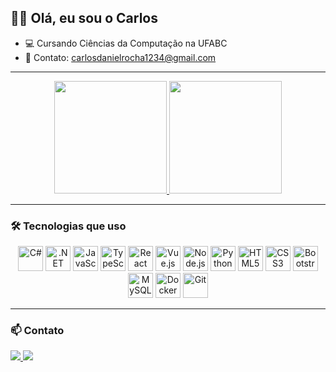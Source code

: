 ## 👨‍💻 Olá, eu sou o Carlos

- 💻 Cursando Ciências da Computação na UFABC  
- 📩 Contato: carlosdanielrocha1234@gmail.com

---

<p align="center">
  <a href="https://github.com/carlosrodr1">
    <img height="180" src="https://github-readme-stats.vercel.app/api?username=carlosrodr1&show_icons=true&theme=dracula&include_all_commits=true&count_private=true"/>
    <img height="180" src="https://github-readme-stats.vercel.app/api/top-langs/?username=carlosrodr1&layout=compact&langs_count=7&theme=dracula"/>
  </a>
</p>

---

### 🛠️ Tecnologias que uso

<p align="center">
  <img alt="C#" title="C#" height="40" src="https://cdn.jsdelivr.net/gh/devicons/devicon/icons/csharp/csharp-original.svg"/>
  <img alt=".NET" title=".NET" height="40" src="https://cdn.jsdelivr.net/gh/devicons/devicon/icons/dot-net/dot-net-original.svg"/>
  <img alt="JavaScript" title="JavaScript" height="40" src="https://cdn.jsdelivr.net/gh/devicons/devicon/icons/javascript/javascript-original.svg"/>
  <img alt="TypeScript" title="TypeScript" height="40" src="https://cdn.jsdelivr.net/gh/devicons/devicon/icons/typescript/typescript-original.svg"/>
  <img alt="React" title="React" height="40" src="https://cdn.jsdelivr.net/gh/devicons/devicon/icons/react/react-original.svg"/>
  <img alt="Vue.js" title="Vue.js" height="40" src="https://cdn.jsdelivr.net/gh/devicons/devicon/icons/vuejs/vuejs-original.svg"/>
  <img alt="Node.js" title="Node.js" height="40" src="https://cdn.jsdelivr.net/gh/devicons/devicon/icons/nodejs/nodejs-original.svg"/>
  <img alt="Python" title="Python" height="40" src="https://cdn.jsdelivr.net/gh/devicons/devicon/icons/python/python-original.svg"/>
  <img alt="HTML5" title="HTML5" height="40" src="https://cdn.jsdelivr.net/gh/devicons/devicon/icons/html5/html5-original.svg"/>
  <img alt="CSS3" title="CSS3" height="40" src="https://cdn.jsdelivr.net/gh/devicons/devicon/icons/css3/css3-original.svg"/>
  <img alt="Bootstrap" title="Bootstrap" height="40" src="https://cdn.jsdelivr.net/gh/devicons/devicon/icons/bootstrap/bootstrap-original.svg"/>
  <img alt="MySQL" title="MySQL" height="40" src="https://cdn.jsdelivr.net/gh/devicons/devicon/icons/mysql/mysql-original.svg"/>
  <img alt="Docker" title="Docker" height="40" src="https://cdn.jsdelivr.net/gh/devicons/devicon/icons/docker/docker-original.svg"/>
  <img alt="Git" title="Git" height="40" src="https://cdn.jsdelivr.net/gh/devicons/devicon/icons/git/git-original.svg"/>
</p>

---

### 📫 Contato

<p>
  <a href="mailto:carlosdanielrocha1234@gmail.com">
    <img src="https://img.shields.io/badge/Gmail-%23333?style=for-the-badge&logo=gmail&logoColor=white" />
  </a>
  <a href="https://www.linkedin.com/in/danrodrig" target="_blank">
    <img src="https://img.shields.io/badge/LinkedIn-%230077B5?style=for-the-badge&logo=linkedin&logoColor=white" />
  </a>
</p>
